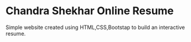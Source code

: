 # Chandra Shekhar Online Resume
Simple website created using HTML,CSS,Bootstap to build an interactive resume.
